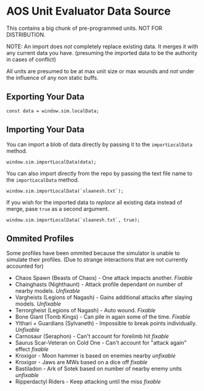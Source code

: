 # AOS Unit Evaluator Data Source

This contains a big chunk of pre-programmed units. NOT FOR DISTRIBUTION.

NOTE: An import does *not* completely replace existing data. It merges it with any current data you have. (presuming the imported data to be the authority in cases of conflict)

All units are presumed to be at max unit size or max wounds and *not* under the influence of any non static buffs.

## Exporting Your Data

```
const data = window.sim.localData;
```

## Importing Your Data

You can import a blob of data directly by passing it to the `importLocalData` method.

```
window.sim.importLocalData(data);
```

You can also import directly from the repo by passing the text file name to the `importLocalData` method.

```
window.sim.importLocalData(`slaanesh.txt`);
```

If you wish for the imported data to *replace* all existing data instead of merge, pase `true` as a second argument.

```
window.sim.importLocalData(`slaanesh.txt`, true);
```

## Ommited Profiles

Some profiles have been ommited because the simulator is unable to simulate their profiles. (Due to strange interactions that are not currently accounted for)

- Chaos Spawn (Beasts of Chaos) - One attack impacts another. *Fixable*
- Chainghasts (Nighthaunt) - Attack profile dependant on number of nearby models. *Unfixable*
- Vargheists (Legions of Nagash) - Gains additional attacks after slaying models. *Unfixable*
- Terrorgheist (Legions of Nagash) - Auto wound. *Fixable*
- Bone Giant (Tomb Kings) - Can pile in again some of the time. *Fixable*
- Ylthari + Guardians (Sylvaneth) - Impossible to break points individually. *Unfixable*
- Carnosaur (Seraphon) - Can't account for forelimb hit *fixable*
- Saurus Scar-Veteran on Cold One - Can't account for "attack again" effect *fixable*
- Kroxigor - Moon hammer is based on enemies nearby *unfixable*
- Kroxigor - Jaws are MWs based on a dice off *fixable*
- Bastiladon - Ark of Sotek based on number of nearby enemy units *unfixable*
- Ripperdactyl Riders - Keep attacking until the miss *fixable*